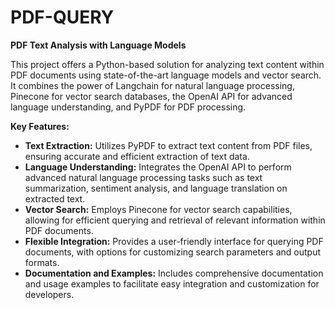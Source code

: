 # PDF-QUERY
**PDF Text Analysis with Language Models**

This project offers a Python-based solution for analyzing text content within PDF documents using state-of-the-art language models and vector search. It combines the power of Langchain for natural language processing, Pinecone for vector search databases, the OpenAI API for advanced language understanding, and PyPDF for PDF processing.

**Key Features:**

- **Text Extraction:** Utilizes PyPDF to extract text content from PDF files, ensuring accurate and efficient extraction of text data.
- **Language Understanding:** Integrates the OpenAI API to perform advanced natural language processing tasks such as text summarization, sentiment analysis, and language translation on extracted text.
- **Vector Search:** Employs Pinecone for vector search capabilities, allowing for efficient querying and retrieval of relevant information within PDF documents.
- **Flexible Integration:** Provides a user-friendly interface for querying PDF documents, with options for customizing search parameters and output formats.
- **Documentation and Examples:** Includes comprehensive documentation and usage examples to facilitate easy integration and customization for developers.


